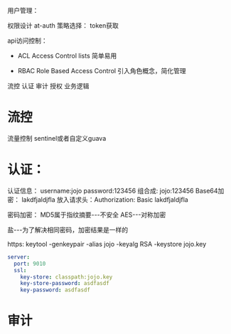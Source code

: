 用户管理：

权限设计
at-auth
策略选择：
    token获取


api访问控制：
- ACL Access Control lists
简单易用

- RBAC  Role Based Access Control
引入角色概念，简化管理

流控 认证 审计  授权  业务逻辑

# 流控
流量控制
sentinel或者自定义guava

# 认证：

认证信息：
username:jojo
password:123456
组合成:   jojo:123456
Base64加密： lakdfjaldjfla
放入请求头：Authorization: Basic lakdfjaldjfla


密码加密：
MD5属于指纹摘要---不安全
AES---对称加密

盐---为了解决相同密码，加密结果是一样的


https:
keytool -genkeypair -alias jojo -keyalg RSA -keystore jojo.key 

``` yaml
server:
  port: 9010
  ssl:
    key-store: classpath:jojo.key
    key-store-password: asdfasdf
    key-password: asdfasdf
```

# 审计
